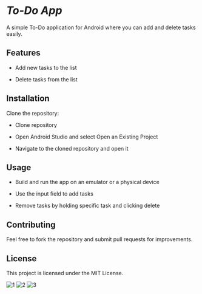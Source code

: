# ***To-Do App***

A simple To-Do application for Android where you can add and delete tasks easily.

## **Features**

- Add new tasks to the list
  
- Delete tasks from the list

## **Installation**

Clone the repository:

- Clone repository

- Open Android Studio and select Open an Existing Project

- Navigate to the cloned repository and open it

## **Usage**

- Build and run the app on an emulator or a physical device

- Use the input field to add tasks

- Remove tasks by holding specific task and clicking delete

## **Contributing**

Feel free to fork the repository and submit pull requests for improvements.

## **License**

This project is licensed under the MIT License.

![1](https://github.com/user-attachments/assets/1cfef3e1-250e-45e1-941e-c681349d3d84)
![2](https://github.com/user-attachments/assets/c0a4a7f3-46bf-4108-9bfd-6d41637041a4)
![3](https://github.com/user-attachments/assets/75163b2a-34e1-432a-8dd1-bb7b3f46d09b)


